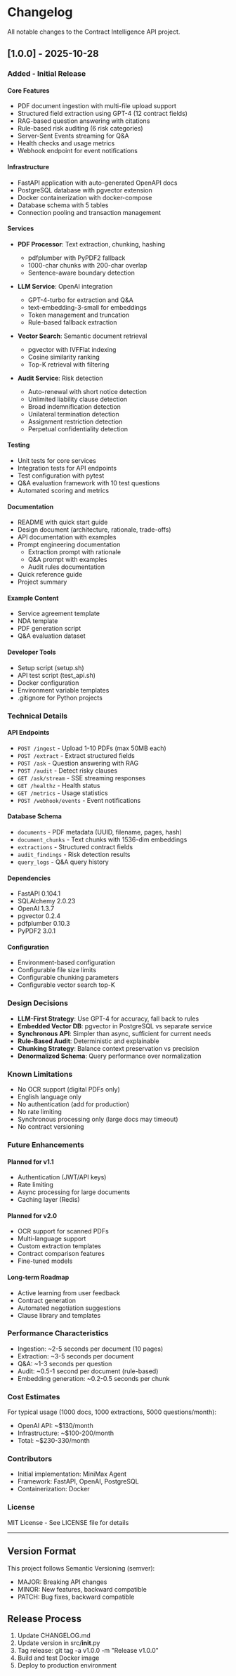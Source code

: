 # Changelog

All notable changes to the Contract Intelligence API project.

## [1.0.0] - 2025-10-28

### Added - Initial Release

#### Core Features
- PDF document ingestion with multi-file upload support
- Structured field extraction using GPT-4 (12 contract fields)
- RAG-based question answering with citations
- Rule-based risk auditing (6 risk categories)
- Server-Sent Events streaming for Q&A
- Health checks and usage metrics
- Webhook endpoint for event notifications

#### Infrastructure
- FastAPI application with auto-generated OpenAPI docs
- PostgreSQL database with pgvector extension
- Docker containerization with docker-compose
- Database schema with 5 tables
- Connection pooling and transaction management

#### Services
- **PDF Processor**: Text extraction, chunking, hashing
  - pdfplumber with PyPDF2 fallback
  - 1000-char chunks with 200-char overlap
  - Sentence-aware boundary detection
  
- **LLM Service**: OpenAI integration
  - GPT-4-turbo for extraction and Q&A
  - text-embedding-3-small for embeddings
  - Token management and truncation
  - Rule-based fallback extraction
  
- **Vector Search**: Semantic document retrieval
  - pgvector with IVFFlat indexing
  - Cosine similarity ranking
  - Top-K retrieval with filtering
  
- **Audit Service**: Risk detection
  - Auto-renewal with short notice detection
  - Unlimited liability clause detection
  - Broad indemnification detection
  - Unilateral termination detection
  - Assignment restriction detection
  - Perpetual confidentiality detection

#### Testing
- Unit tests for core services
- Integration tests for API endpoints
- Test configuration with pytest
- Q&A evaluation framework with 10 test questions
- Automated scoring and metrics

#### Documentation
- README with quick start guide
- Design document (architecture, rationale, trade-offs)
- API documentation with examples
- Prompt engineering documentation
  - Extraction prompt with rationale
  - Q&A prompt with examples
  - Audit rules documentation
- Quick reference guide
- Project summary

#### Example Content
- Service agreement template
- NDA template
- PDF generation script
- Q&A evaluation dataset

#### Developer Tools
- Setup script (setup.sh)
- API test script (test_api.sh)
- Docker configuration
- Environment variable templates
- .gitignore for Python projects

### Technical Details

#### API Endpoints
- `POST /ingest` - Upload 1-10 PDFs (max 50MB each)
- `POST /extract` - Extract structured fields
- `POST /ask` - Question answering with RAG
- `POST /audit` - Detect risky clauses
- `GET /ask/stream` - SSE streaming responses
- `GET /healthz` - Health status
- `GET /metrics` - Usage statistics
- `POST /webhook/events` - Event notifications

#### Database Schema
- `documents` - PDF metadata (UUID, filename, pages, hash)
- `document_chunks` - Text chunks with 1536-dim embeddings
- `extractions` - Structured contract fields
- `audit_findings` - Risk detection results
- `query_logs` - Q&A query history

#### Dependencies
- FastAPI 0.104.1
- SQLAlchemy 2.0.23
- OpenAI 1.3.7
- pgvector 0.2.4
- pdfplumber 0.10.3
- PyPDF2 3.0.1

#### Configuration
- Environment-based configuration
- Configurable file size limits
- Configurable chunking parameters
- Configurable vector search top-K

### Design Decisions

- **LLM-First Strategy**: Use GPT-4 for accuracy, fall back to rules
- **Embedded Vector DB**: pgvector in PostgreSQL vs separate service
- **Synchronous API**: Simpler than async, sufficient for current needs
- **Rule-Based Audit**: Deterministic and explainable
- **Chunking Strategy**: Balance context preservation vs precision
- **Denormalized Schema**: Query performance over normalization

### Known Limitations

- No OCR support (digital PDFs only)
- English language only
- No authentication (add for production)
- No rate limiting
- Synchronous processing only (large docs may timeout)
- No contract versioning

### Future Enhancements

#### Planned for v1.1
- Authentication (JWT/API keys)
- Rate limiting
- Async processing for large documents
- Caching layer (Redis)

#### Planned for v2.0
- OCR support for scanned PDFs
- Multi-language support
- Custom extraction templates
- Contract comparison features
- Fine-tuned models

#### Long-term Roadmap
- Active learning from user feedback
- Contract generation
- Automated negotiation suggestions
- Clause library and templates

### Performance Characteristics

- Ingestion: ~2-5 seconds per document (10 pages)
- Extraction: ~3-5 seconds per document
- Q&A: ~1-3 seconds per question
- Audit: ~0.5-1 second per document (rule-based)
- Embedding generation: ~0.2-0.5 seconds per chunk

### Cost Estimates

For typical usage (1000 docs, 1000 extractions, 5000 questions/month):
- OpenAI API: ~$130/month
- Infrastructure: ~$100-200/month
- Total: ~$230-330/month

### Contributors

- Initial implementation: MiniMax Agent
- Framework: FastAPI, OpenAI, PostgreSQL
- Containerization: Docker

### License

MIT License - See LICENSE file for details

---

## Version Format

This project follows Semantic Versioning (semver):
- MAJOR: Breaking API changes
- MINOR: New features, backward compatible
- PATCH: Bug fixes, backward compatible

## Release Process

1. Update CHANGELOG.md
2. Update version in src/__init__.py
3. Tag release: git tag -a v1.0.0 -m "Release v1.0.0"
4. Build and test Docker image
5. Deploy to production environment
